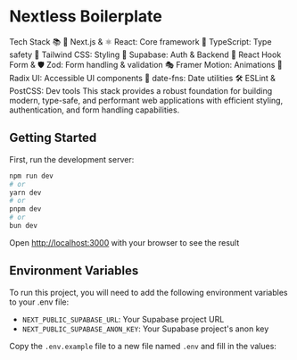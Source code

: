 # Nextless Boilerplate 

Tech Stack 📚
🚀 Next.js & ⚛️ React: Core framework
🔷 TypeScript: Type safety
🎨 Tailwind CSS: Styling
🔐 Supabase: Auth & Backend
📝 React Hook Form & 🛡️ Zod: Form handling & validation
🎭 Framer Motion: Animations
🔧 Radix UI: Accessible UI components
📅 date-fns: Date utilities
🛠️ ESLint & PostCSS: Dev tools
This stack provides a robust foundation for building modern, type-safe, and performant web applications with efficient styling, authentication, and form handling capabilities.

## Getting Started

First, run the development server:

```bash
npm run dev
# or
yarn dev
# or
pnpm dev
# or
bun dev
```

Open [http://localhost:3000](http://localhost:3000) with your browser to see the result

## Environment Variables

To run this project, you will need to add the following environment variables to your .env file:

- `NEXT_PUBLIC_SUPABASE_URL`: Your Supabase project URL
- `NEXT_PUBLIC_SUPABASE_ANON_KEY`: Your Supabase project's anon key

Copy the `.env.example` file to a new file named `.env` and fill in the values:

